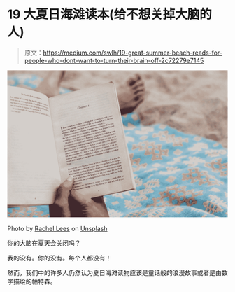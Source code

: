 # 19 大夏日海滩读本(给不想关掉大脑的人)

> 原文：<https://medium.com/swlh/19-great-summer-beach-reads-for-people-who-dont-want-to-turn-their-brain-off-2c72279e7145>

![](img/293906d2f426f5511a31d1d49a59ea55.png)

Photo by [Rachel Lees](https://unsplash.com/@rachel_lees?utm_source=medium&utm_medium=referral) on [Unsplash](https://unsplash.com?utm_source=medium&utm_medium=referral)

你的大脑在夏天会关闭吗？

我的没有。你的没有。每个人都没有！

然而，我们中的许多人仍然认为夏日海滩读物应该是童话般的浪漫故事或者是由数字描绘的帕特森。